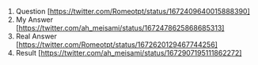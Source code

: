 1. Question [https://twitter.com/Romeotpt/status/1672409640015888390]  
2. My Answer [https://twitter.com/ah_meisami/status/1672478625868685313]  
3. Real Answer [https://twitter.com/Romeotpt/status/1672620129467744256]    
4. Result [https://twitter.com/ah_meisami/status/1672907195111862272]  